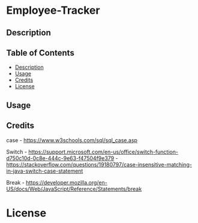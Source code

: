 # Employee-Tracker

## Description

## Table of Contents

- [Description](#Description)
- [Usage](#Usage)
- [Credits](#Credits)
- [License](#license)

## Usage

## Credits
case - https://www.w3schools.com/sql/sql_case.asp

Switch - https://support.microsoft.com/en-us/office/switch-function-d750c10d-0c8e-444c-9e63-f47504f9e379
       - https://stackoverflow.com/questions/19180797/case-insensitive-matching-in-java-switch-case-statement

Break - https://developer.mozilla.org/en-US/docs/Web/JavaScript/Reference/Statements/break

# License